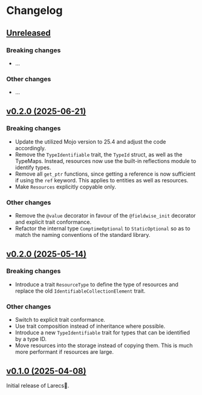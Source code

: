 # Changelog

## [Unreleased](https://github.com/samufi/larecs/compare/v0.3.0...main)

### Breaking changes
- ...

### Other changes
- ...

## [v0.2.0 (2025-06-21)](https://github.com/samufi/larecs/tree/v0.3.0)

### Breaking changes
- Update the utilized Mojo version to 25.4 and adjust the code accordingly.
- Remove the `TypeIdentifiable` trait, the `TypeId` struct, as well as the TypeMaps. 
  Instead, resources now use the built-in reflections module to identify types.
- Remove all `get_ptr` functions, since getting a reference is now sufficient if 
  using the `ref` keyword. This applies to entities as well as resources.
- Make `Resources` explicitly copyable only.

### Other changes
- Remove the `@value` decorator in favour of the `@fieldwise_init` decorator and explicit trait conformance.
- Refactor the internal type `ComptimeOptional` to `StaticOptional` so as to match the naming conventions of the standard library.

## [v0.2.0 (2025-05-14)](https://github.com/samufi/larecs/tree/v0.2.0)

### Breaking changes
- Introduce a trait `ResourceType` to define the type of resources and replace the old `IdentifiableCollectionElement` trait.

### Other changes
- Switch to explicit trait conformance.
- Use trait composition instead of inheritance where possible.
- Introduce a new `TypeIdentifiable` trait for types that can be identified by a type ID.
- Move resources into the storage instead of copying them. This is much more performant if resources are large.

## [v0.1.0 (2025-04-08)](https://github.com/samufi/larecs/tree/v0.1.0)

Initial release of Larecs🌲.